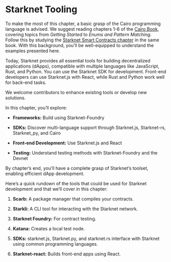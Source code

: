 # Starknet Tooling

To make the most of this chapter, a basic grasp of the Cairo programming
language is advised. We suggest reading chapters 1-6 of the [Cairo
Book](https://book.cairo-lang.org/title-page.html), covering topics from
_Getting Started_ to _Enums and Pattern Matching._ Follow this by
studying the [Starknet Smart Contracts
chapter](https://book.cairo-lang.org/ch13-00-introduction-to-starknet-smart-contracts.html)
in the same book. With this background, you’ll be well-equipped to
understand the examples presented here.

Today, Starknet provides all essential tools for building decentralized
applications (dApps), compatible with multiple languages like
JavaScript, Rust, and Python. You can use the Starknet SDK for
development. Front-end developers can use Starknet.js with React, while
Rust and Python work well for back-end tasks.

We welcome contributors to enhance existing tools or develop new
solutions.

In this chapter, you’ll explore:

- **Frameworks:** Build using Starknet-Foundry

- **SDKs:** Discover multi-language support through Starknet.js,
  Starknet-rs, Starknet_py, and Cairo

- **Front-end Development:** Use Starknet.js and React

- **Testing:** Understand testing methods with Starknet-Foundry and the Devnet

By chapter’s end, you’ll have a complete grasp of Starknet’s toolset,
enabling efficient dApp development.

Here’s a quick rundown of the tools that could be used for Starknet
development and that we’ll cover in this chapter:

1.  **Scarb:** A package manager that compiles your contracts.

2.  **Starkli:** A CLI tool for interacting with the Starknet network.

3.  **Starknet Foundry:** For contract testing.

4.  **Katana:** Creates a local test node.

5.  **SDKs:** starknet.js, Starknet.py, and starknet.rs interface with
    Starknet using common programming languages.

6.  **Starknet-react:** Builds front-end apps using React.
